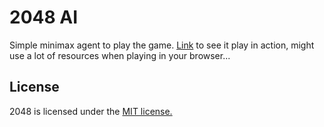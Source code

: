 # 2048 AI

Simple minimax agent to play the game.
[Link](https://seb5666.github.com/2048) to see it play in action, might use a lot of resources when playing in your browser...




## License
2048 is licensed under the [MIT license.](https://github.com/gabrielecirulli/2048/blob/master/LICENSE.txt)

